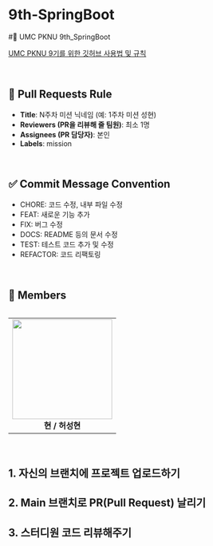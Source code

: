 # 9th-SpringBoot


#💚 UMC PKNU 9th_SpringBoot


[UMC PKNU 9기를 위한 깃허브 사용법 및 규칙](https://www.notion.so/makeus-challenge/Git-Hub-26ab57f4596b8116aa1bd5f98f55a63f?pvs=25)  

<br>

## 🌱 Pull Requests Rule
- **Title**: N주차 미션 닉네임 (예: 1주차 미션 성현)
- **Reviewers (PR을 리뷰해 줄 팀원)**: 최소 1명
- **Assignees (PR 담당자)**: 본인
- **Labels**: mission
  
<br>

## ✅ Commit Message Convention
- CHORE: 코드 수정, 내부 파일 수정
- FEAT: 새로운 기능 추가
- FIX: 버그 수정
- DOCS: README 등의 문서 수정
- TEST: 테스트 코드 추가 및 수정
- REFACTOR: 코드 리팩토링
  
<br>


## 👥 Members

<table>

</table>
<table>
  <tr>
    <td align="center">
      <a href="https://github.com/7004hsh">
        <img src="https://github.com/7004hsh.png" width="200"/>
      </a>
      <br/>
      <b>현 / 허성현</b>
  </tr>
</table>
<br>


<h2>1. 자신의 브랜치에 프로젝트 업로드하기</h2>



<h2>2. Main 브랜치로 PR(Pull Request) 날리기</h2>


<h2>3. 스터디원 코드 리뷰해주기</h2>

